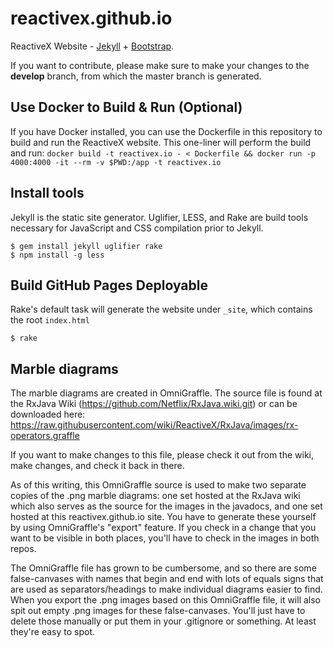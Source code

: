 reactivex.github.io
===================

ReactiveX Website - [Jekyll](http://jekyllrb.com/) + [Bootstrap](http://getbootstrap.com/).

If you want to contribute, please make sure to make your changes to the **develop** branch, from which the master branch is generated.

Use Docker to Build & Run (Optional)
--------------
If you have Docker installed, you can use the Dockerfile in this repository to build and run the ReactiveX website. This one-liner will perform the build and run:
`docker build -t reactivex.io - < Dockerfile && docker run -p 4000:4000 -it --rm -v $PWD:/app -t reactivex.io`

Install tools
--------------

Jekyll is the static site generator. Uglifier, LESS, and Rake are build tools necessary for JavaScript and CSS compilation prior to Jekyll.

```
$ gem install jekyll uglifier rake
$ npm install -g less
```

Build GitHub Pages Deployable
-----------------------------

Rake's default task will generate the website under `_site`, which contains the root `index.html`

```
$ rake
```

Marble diagrams
---------------
The marble diagrams are created in OmniGraffle. The source file is found at the RxJava Wiki (https://github.com/Netflix/RxJava.wiki.git) or can be downloaded here: https://raw.githubusercontent.com/wiki/ReactiveX/RxJava/images/rx-operators.graffle

If you want to make changes to this file, please check it out from the wiki, make changes, and check it back in there.

As of this writing, this OmniGraffle source is used to make two separate copies of the .png marble diagrams: one set hosted at the RxJava wiki which also serves as the source for the images in the javadocs, and one set hosted at this reactivex.github.io site. You have to generate these yourself by using OmniGraffle's "export" feature. If you check in a change that you want to be visible in both places, you'll have to check in the images in both repos.

The OmniGraffle file has grown to be cumbersome, and so there are some false-canvases with names that begin and end with lots of equals signs that are used as separators/headings to make individual diagrams easier to find. When you export the .png images based on this OmniGraffle file, it will also spit out empty .png images for these false-canvases. You'll just have to delete those manually or put them in your .gitignore or something. At least they're easy to spot.
